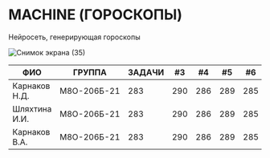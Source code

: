 # MACHINE (ГОРОСКОПЫ)
Нейросеть, генерирующая гороскопы

![Снимок экрана (35)](https://user-images.githubusercontent.com/115116690/212328517-864c73a6-a869-40f9-9f39-6e9b09aaf158.png)

ФИО | ГРУППА | ЗАДАЧИ | #3 | #4 | #5 | #6 | #7 | #8 | #9 | #10 | #11
--- | --- | --- | --- |--- |--- |--- |--- |--- |--- |--- |---
Карнаков Н.Д. | М8О-206Б-21 | 283 | 290 | 286 | 289 | 285 | 287 | 287 | 272 | 276 | 269
Шляхтина И.И. | М8О-206Б-21 | 283 | 290 | 286 | 289 | 285 | 287 | 287 | 272 | 276 | 269
Карнаков В.А. | М8О-206Б-21 | 283 | 290 | 286 | 289 | 285 | 287 | 287 | 272 | 276 | 269
